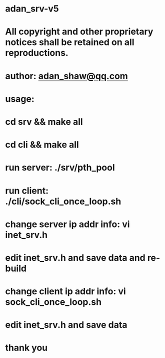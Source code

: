 # adan_srv-v5
# All copyright and other proprietary notices shall be retained on all reproductions. 
# author: adan_shaw@qq.com
# 
# usage:
# cd srv && make all
# cd cli && make all
# 
# run server: ./srv/pth_pool
# run client: ./cli/sock_cli_once_loop.sh
#
# change server ip addr info: vi inet_srv.h
# edit inet_srv.h and save data and re-build
#
# change client ip addr info: vi sock_cli_once_loop.sh
# edit inet_srv.h and save data
#
#
#  thank you
